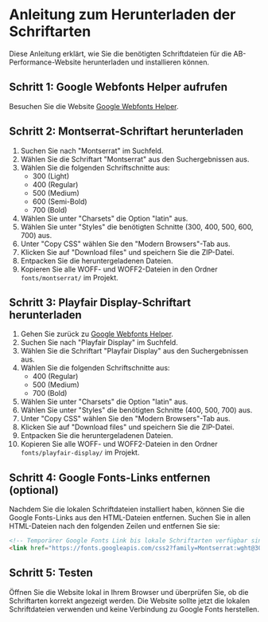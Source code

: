 # Anleitung zum Herunterladen der Schriftarten

Diese Anleitung erklärt, wie Sie die benötigten Schriftdateien für die AB-Performance-Website herunterladen und installieren können.

## Schritt 1: Google Webfonts Helper aufrufen

Besuchen Sie die Website [Google Webfonts Helper](https://google-webfonts-helper.herokuapp.com/fonts).

## Schritt 2: Montserrat-Schriftart herunterladen

1. Suchen Sie nach "Montserrat" im Suchfeld.
2. Wählen Sie die Schriftart "Montserrat" aus den Suchergebnissen aus.
3. Wählen Sie die folgenden Schriftschnitte aus:
   - 300 (Light)
   - 400 (Regular)
   - 500 (Medium)
   - 600 (Semi-Bold)
   - 700 (Bold)
4. Wählen Sie unter "Charsets" die Option "latin" aus.
5. Wählen Sie unter "Styles" die benötigten Schnitte (300, 400, 500, 600, 700) aus.
6. Unter "Copy CSS" wählen Sie den "Modern Browsers"-Tab aus.
7. Klicken Sie auf "Download files" und speichern Sie die ZIP-Datei.
8. Entpacken Sie die heruntergeladenen Dateien.
9. Kopieren Sie alle WOFF- und WOFF2-Dateien in den Ordner `fonts/montserrat/` im Projekt.

## Schritt 3: Playfair Display-Schriftart herunterladen

1. Gehen Sie zurück zu [Google Webfonts Helper](https://google-webfonts-helper.herokuapp.com/fonts).
2. Suchen Sie nach "Playfair Display" im Suchfeld.
3. Wählen Sie die Schriftart "Playfair Display" aus den Suchergebnissen aus.
4. Wählen Sie die folgenden Schriftschnitte aus:
   - 400 (Regular)
   - 500 (Medium)
   - 700 (Bold)
5. Wählen Sie unter "Charsets" die Option "latin" aus.
6. Wählen Sie unter "Styles" die benötigten Schnitte (400, 500, 700) aus.
7. Unter "Copy CSS" wählen Sie den "Modern Browsers"-Tab aus.
8. Klicken Sie auf "Download files" und speichern Sie die ZIP-Datei.
9. Entpacken Sie die heruntergeladenen Dateien.
10. Kopieren Sie alle WOFF- und WOFF2-Dateien in den Ordner `fonts/playfair-display/` im Projekt.

## Schritt 4: Google Fonts-Links entfernen (optional)

Nachdem Sie die lokalen Schriftdateien installiert haben, können Sie die Google Fonts-Links aus den HTML-Dateien entfernen. Suchen Sie in allen HTML-Dateien nach den folgenden Zeilen und entfernen Sie sie:

```html
<!-- Temporärer Google Fonts Link bis lokale Schriftarten verfügbar sind -->
<link href="https://fonts.googleapis.com/css2?family=Montserrat:wght@300;400;500;600;700&family=Playfair+Display:wght@400;500;700&display=swap" rel="stylesheet">
```

## Schritt 5: Testen

Öffnen Sie die Website lokal in Ihrem Browser und überprüfen Sie, ob die Schriftarten korrekt angezeigt werden. Die Website sollte jetzt die lokalen Schriftdateien verwenden und keine Verbindung zu Google Fonts herstellen. 
